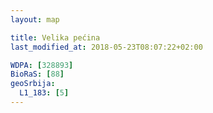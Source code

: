 ```yaml
---
layout: map

title: Velika pećina
last_modified_at: 2018-05-23T08:07:22+02:00

WDPA: [328893]
BioRaS: [88]
geoSrbija:
  L1_183: [5]
---
```

